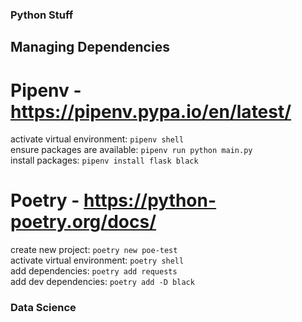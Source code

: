### Python Stuff

## Managing Dependencies

# Pipenv - https://pipenv.pypa.io/en/latest/

activate virtual environment:   `pipenv shell`<br/>
ensure packages are available:  `pipenv run python main.py`<br/>
install packages:               `pipenv install flask black`<br/>

# Poetry - https://python-poetry.org/docs/
create new project:             `poetry new poe-test`<br/>
activate virtual environment:   `poetry shell`<br/>
add dependencies:               `poetry add requests`<br/>
add dev dependencies:           `poetry add -D black`<br/>

### Data Science


